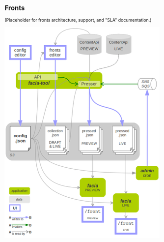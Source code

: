 ## Fronts

(Placeholder for fronts architecture, support, and "SLA" documentation.)

![Fronts architecture](/docs/images/fronts-archirecture.png)
